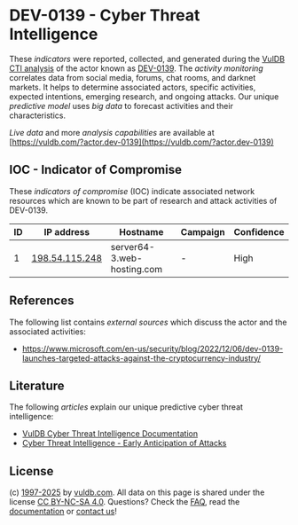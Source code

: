 # DEV-0139 - Cyber Threat Intelligence

These _indicators_ were reported, collected, and generated during the [VulDB CTI analysis](https://vuldb.com/?kb.cti) of the actor known as [DEV-0139](https://vuldb.com/?actor.dev-0139). The _activity monitoring_ correlates data from social media, forums, chat rooms, and darknet markets. It helps to determine associated actors, specific activities, expected intentions, emerging research, and ongoing attacks. Our unique _predictive model_ uses _big data_ to forecast activities and their characteristics.

_Live data_ and more _analysis capabilities_ are available at [https://vuldb.com/?actor.dev-0139](https://vuldb.com/?actor.dev-0139)

## IOC - Indicator of Compromise

These _indicators of compromise_ (IOC) indicate associated network resources which are known to be part of research and attack activities of DEV-0139.

ID | IP address | Hostname | Campaign | Confidence
-- | ---------- | -------- | -------- | ----------
1 | [198.54.115.248](https://vuldb.com/?ip.198.54.115.248) | server64-3.web-hosting.com | - | High

## References

The following list contains _external sources_ which discuss the actor and the associated activities:

* https://www.microsoft.com/en-us/security/blog/2022/12/06/dev-0139-launches-targeted-attacks-against-the-cryptocurrency-industry/

## Literature

The following _articles_ explain our unique predictive cyber threat intelligence:

* [VulDB Cyber Threat Intelligence Documentation](https://vuldb.com/?kb.cti)
* [Cyber Threat Intelligence - Early Anticipation of Attacks](https://www.scip.ch/en/?labs.20201022)

## License

(c) [1997-2025](https://vuldb.com/?kb.changelog) by [vuldb.com](https://vuldb.com/?kb.about). All data on this page is shared under the license [CC BY-NC-SA 4.0](https://creativecommons.org/licenses/by-nc-sa/4.0/). Questions? Check the [FAQ](https://vuldb.com/?kb.faq), read the [documentation](https://vuldb.com/?kb) or [contact us](https://vuldb.com/?contact)!
